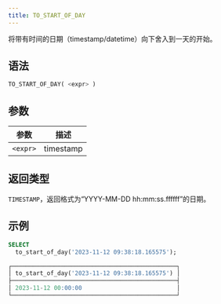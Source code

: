 ```yaml
---
title: TO_START_OF_DAY
---
```


将带有时间的日期（timestamp/datetime）向下舍入到一天的开始。
## 语法

```sql
TO_START_OF_DAY( <expr> )
```

## 参数

| 参数      | 描述       |
|-----------|------------|
| `<expr>`  | timestamp  |

## 返回类型

`TIMESTAMP`，返回格式为“YYYY-MM-DD hh:mm:ss.ffffff”的日期。

## 示例

```sql
SELECT
  to_start_of_day('2023-11-12 09:38:18.165575');

┌───────────────────────────────────────────────┐
│ to_start_of_day('2023-11-12 09:38:18.165575') │
├───────────────────────────────────────────────┤
│ 2023-11-12 00:00:00                           │
└───────────────────────────────────────────────┘
```